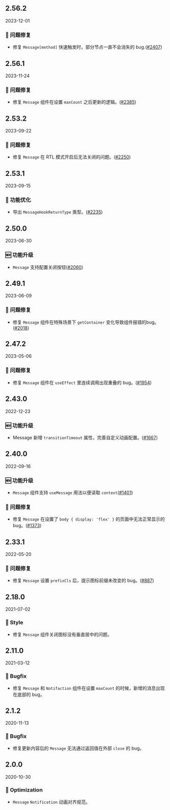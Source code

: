 ## 2.56.2

2023-12-01

### 🐛 问题修复

- 修复 `Message[method]` 快速触发时，部分节点一直不会消失的 bug.([#2407](https://github.com/arco-design/arco-design/pull/2407))

## 2.56.1

2023-11-24

### 🐛 问题修复

- 修复 `Message` 组件在设置 `maxCount` 之后更新的逻辑。([#2385](https://github.com/arco-design/arco-design/pull/2385))

## 2.53.2

2023-09-22

### 🐛 问题修复

- 修复 `Message` 在 RTL 模式开启后无法关闭的问题。([#2250](https://github.com/arco-design/arco-design/pull/2250))

## 2.53.1

2023-09-15

### 💎 功能优化

- 导出 `MessageHookReturnType` 类型。([#2235](https://github.com/arco-design/arco-design/pull/2235))

## 2.50.0

2023-06-30

### 🆕 功能升级

- `Message` 支持配置关闭按钮([#2060](https://github.com/arco-design/arco-design/pull/2060))

## 2.49.1

2023-06-09

### 🐛 问题修复

- 修复 `Message` 组件在特殊场景下 `getContainer` 变化导致组件报错的bug。([#2018](https://github.com/arco-design/arco-design/pull/2018))

## 2.47.2

2023-05-06

### 🐛 问题修复

- 修复 `Message` 组件在 `useEffect` 里连续调用出现重叠的 bug。([#1954](https://github.com/arco-design/arco-design/pull/1954))

## 2.43.0

2022-12-23

### 🆕 功能升级

- Message 新增 `transitionTimeout` 属性，完善自定义动画配置。([#1667](https://github.com/arco-design/arco-design/pull/1667))

## 2.40.0

2022-09-16

### 🆕 功能升级

- `Message` 组件支持 `useMessage` 用法以便读取 `context`([#1401](https://github.com/arco-design/arco-design/pull/1401))

### 🐛 问题修复

- 修复 `Message` 在设置了 `body { display: 'flex' }` 的页面中无法正常显示的 bug。([#1373](https://github.com/arco-design/arco-design/pull/1373))

## 2.33.1

2022-05-20

### 🐛 问题修复

- 修复 `Message` 设置 `prefixCls` 后，提示图标前缀未改变的 bug。([#887](https://github.com/arco-design/arco-design/pull/887))

## 2.18.0

2021-07-02

### 💅 Style

- 修复 `Message` 组件关闭图标没有垂直居中的问题。



## 2.11.0

2021-03-12

### 🐛 Bugfix

- 修复 `Message` 和 `Notifaction` 组件在设置 `maxCount` 的时候，新增的消息出现在底部的 bug。

## 2.1.2

2020-11-13

### 🐛 Bugfix

- 修复更新内容后的 `Message` 无法通过返回值在外部 `close` 的 bug。



## 2.0.0

2020-10-30

### 💎 Optimization

- `Message` `Notification` 动画对齐规范。

